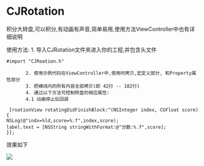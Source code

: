 # CJRotation
积分大转盘,可以积分,有动画有声音,简单易用,使用方法ViewController中也有详细说明

 使用方法: 
           1. 导入CJRotation文件夹进入你的工程,并包含头文件
 ```objc
 #import "CJRoation.h"
 ```
           2. 使用示例代码在ViewController中,使用时拷贝,宏定义部分, 和Property属性部分
           3. 把横线内的所有内容全部拷贝(即 42行 -- 182行)
           4. 通过以下方法可控制转盘的相应属性:
           4.1 动画停止后回调
  ```objc
   [roationView rotatingDidFinishBlock:^(NSInteger index, CGFloat score) {
 NSLog(@"indx=%ld,score=%.f",index,score);
 label.text = [NSString stringWithFormat:@"分数:%.f",score];
 }];
  ```
效果如下


![](http://r.photo.store.qq.com/psb?/V10YRIl50znCEn/W8*YTcKs8rLZIy.N5oqA44BGUOogn*HrWklQhNeW4*0!/r/dFsBAAAAAAAA)
